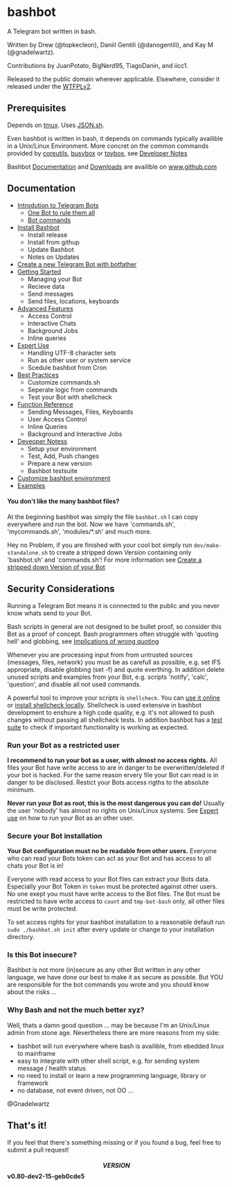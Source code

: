 # bashbot
A Telegram bot written in bash.

Written by Drew (@topkecleon), Daniil Gentili (@danogentili), and Kay M (@gnadelwartz).

Contributions by JuanPotato, BigNerd95, TiagoDanin, and iicc1.

Released to the public domain wherever applicable.
Elsewhere, consider it released under the [WTFPLv2](http://www.wtfpl.net/txt/copying/).

## Prerequisites
Depends on [tmux](http://github.com/tmux/tmux).
Uses [JSON.sh](http://github.com/dominictarr/JSON.sh).

Even bashbot is written in bash, it depends on commands typically availible in a Unix/Linux Environment.
More concret on the common commands provided by [coreutils](https://en.wikipedia.org/wiki/List_of_GNU_Core_Utilities_commands), [busybox](https://en.wikipedia.org/wiki/BusyBox#Commands) or [toybox](https://landley.net/toybox/help.html), see [Developer Notes](doc/7_develop.md#common-commands)


Bashbot [Documentation](https://github.com/topkecleon/telegram-bot-bash) and [Downloads](https://github.com/topkecleon/telegram-bot-bash/releases) are availible on www.github.com

## Documentation
* [Introdution to Telegram Bots](https://core.telegram.org/bots)
    * [One Bot to rule them all](https://core.telegram.org/bots#3-how-do-i-create-a-bot)
    * [Bot commands](https://core.telegram.org/bots#commands)
* [Install Bashbot](doc/0_install.md)
    * Install release
    * Install from githup
    * Update Bashbot
    * Notes on Updates
* [Create a new Telegram Bot with botfather](doc/1_firstbot.md)
* [Getting Started](doc/2_usage.md)
    * Managing your Bot
    * Recieve data
    * Send messages
    * Send files, locations, keyboards
* [Advanced Features](doc/3_advanced.md)
    * Access Control
    * Interactive Chats
    * Background Jobs
    * Inline queries
* [Expert Use](doc/4_expert.md)
    * Handling UTF-8 character sets
    * Run as other user or system service
    * Scedule bashbot from Cron
* [Best Practices](doc/5_practice.md)
    * Customize commands.sh
    * Seperate logic from commands
    * Test your Bot with shellcheck
* [Function Reference](doc/6_reference.md)
    * Sending Messages, Files, Keyboards
    * User Access Control
    * Inline Queries
    * Background and Interactive Jobs
* [Deveoper Notess](doc/7_develop.md)
    * Setup your environment
    * Test, Add, Push changes
    * Prepare a new version
    * Bashbot testsuite
* [Customize bashbot environment](doc/8_custom.md)
* [Examples](examples/README.md)


#### You don't like the many bashbot files?
At the beginning bashbot was simply the file ```bashbot.sh``` I can copy everywhere and run the bot. Now we have 'commands.sh', 'mycommands.sh', 'modules/*.sh' and much more.

Hey no Problem, if you are finished with your cool bot simply run ```dev/make-standalone.sh``` to create a stripped down Version containing only
'bashbot.sh' and 'commands.sh'! For more information see [Create a stripped down Version of your Bot](doc/7_develop.md)

## Security Considerations
Running a Telegram Bot means it is connected to the public and you never know whats send to your Bot.

Bash scripts in general are not designed to be bullet proof, so consider this Bot as a proof of concept. Bash programmers often struggle with 'quoting hell' and globbing, see [Implications of wrong quoting](https://unix.stackexchange.com/questions/171346/security-implications-of-forgetting-to-quote-a-variable-in-bash-posix-shells)

Whenever you are processing input from from untrusted sources (messages, files, network) you must be as carefull as possible, e.g. set IFS appropriate, disable globbing (set -f) and quote everthing. In addition delete unused scripts and examples from your Bot, e.g. scripts 'notify', 'calc', 'question', and disable all not used commands.

A powerful tool to improve your scripts is ```shellcheck```. You can [use it online](https://www.shellcheck.net/) or [install shellcheck locally](https://github.com/koalaman/shellcheck#installing). Shellcheck is used extensive in bashbot development to enshure a high code quality, e.g. it's not allowed to push changes without passing all shellcheck tests.
In addition bashbot has a [test suite](doc/7_develop.md) to check if important functionality is working as expected.

### Run your Bot as a restricted user
**I recommend to run your bot as a user, with almost no access rights.** 
All files your Bot have write access to are in danger to be overwritten/deleted if your bot is hacked.
For the same reason ervery file your Bot can read is in danger to be disclosed. Restict your Bots access rigths to the absolute minimum.

**Never run your Bot as root, this is the most dangerous you can do!** Usually the user 'nobody' has almost no rights on Unix/Linux systems. See [Expert use](doc/4_expert.md) on how to run your Bot as an other user.

### Secure your Bot installation
**Your Bot configuration must no be readable from other users.** Everyone who can read your Bots token can act as your Bot and has access to all chats your Bot is in!

Everyone with read access to your Bot files can extract your Bots data. Especially your Bot Token in ```token``` must be protected against other users. No one exept you must have write access to the Bot files. The Bot must be restricted to have write access to ```count``` and  ```tmp-bot-bash``` only, all other files must be write protected.

To set access rights for your bashbot installation to a reasonable default run ```sudo ./bashbot.sh init``` after every update or change to your installation directory.

### Is this Bot insecure?
Bashbot is not more (in)secure as any other Bot written in any other language, we have done our best to make it as secure as possible. But YOU are responsible for the bot commands you wrote and you should know about the risks ...

### Why Bash and not the much better xyz?
Well, thats a damn good question ... may be because I'm an Unix/Linux admin from stone age. Nevertheless there are more reasons from my side:

- bashbot will run everywhere where bash is availible, from ebedded linux to mainframe
- easy to integrate with other shell script, e.g. for sending system message / health status
- no need to install or learn a new programming language, library or framework
- no database, not event driven, not OO ...

@Gnadelwartz

## That's it!

If you feel that there's something missing or if you found a bug, feel free to submit a pull request!

#### $$VERSION$$ v0.80-dev2-15-geb0cde5

